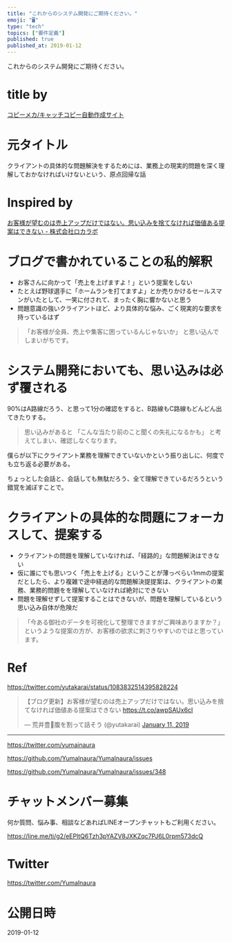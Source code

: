 ```yaml
---
title: "これからのシステム開発にご期待ください。"
emoji: "🖥"
type: "tech"
topics: ["要件定義"]
published: true
published_at: 2019-01-12
---
```


これからのシステム開発にご期待ください。

# title by

[コピーメカ/キャッチコピー自動作成サイト](http://www.copymecha.com/index.php)

# 元タイトル

クライアントの具体的な問題解決をするためには、業務上の現実的問題を深く理解しておかなければいけないという、原点回帰な話

# Inspired by

[お客様が望むのは売上アップだけではない。思い込みを捨てなければ価値ある提案はできない - 株式会社ロカラボ](https://localab.jp/blog/what-clients-want-is-not-just-sales-up/)

# ブログで書かれていることの私的解釈

- お客さんに向かって「売上を上げますよ！」という提案をしない
- たとえば野球選手に「ホームランを打てますよ」とか売りかけるセールスマンがいたとして、一笑に付されて、まったく胸に響かないと思う
- 問題意識の強いクライアントほど、より具体的な悩み、ごく現実的な要求を持っているはず

>「お客様が全員、売上や集客に困っているんじゃないか」
>と思い込んでしまいがちです。

# システム開発においても、思い込みは必ず覆される

90%はA路線だろう、と思って1分の確認をすると、B路線もC路線もどんどん出てきたりする。

>思い込みがあると
>「こんな当たり前のこと聞くの失礼になるかも」
>と考えてしまい、確認しなくなります。

僕らが以下にクライアント業務を理解できていないかという振り出しに、何度でも立ち返る必要がある。

ちょっとした会話と、会話しても無駄だろう、全て理解できているだろうという錯覚を滅ぼすことで。

# クライアントの具体的な問題にフォーカスして、提案する

- クライアントの問題を理解していなければ、「経路的」な問題解決はできない
- 仮に誰にでも思いつく「売上を上げる」ということが薄っぺらい1mmの提案だとしたら、より複雑で途中経過的な問題解決提提案は、クライアントの業務、業務的問題をを理解していなければ絶対にできない
- 問題を理解せずして提案することはできないが、問題を理解しているという思い込み自体が危険だ

>「今ある御社のデータを可視化して整理できますがご興味ありますか？」
>というような提案の方が、お客様の欲求に刺さりやすいのではと思っています。

# Ref

https://twitter.com/yutakarai/status/1083832514395828224

<blockquote class="twitter-tweet" data-lang="en"><p lang="ja" dir="ltr">【ブログ更新】お客様が望むのは売上アップだけではない。思い込みを捨てなければ価値ある提案はできない <a href="https://t.co/awpSAUx6cI">https://t.co/awpSAUx6cI</a></p>&mdash; 荒井豊🤖腹を割って話そう (@yutakarai) <a href="https://twitter.com/yutakarai/status/1083832514395828224?ref_src=twsrc%5Etfw">January 11, 2019</a></blockquote>



---

https://twitter.com/yumainaura

https://github.com/YumaInaura/YumaInaura/issues


https://github.com/YumaInaura/YumaInaura/issues/348








<!-- Update From Qiita API -->

# チャットメンバー募集


何か質問、悩み事、相談などあればLINEオープンチャットもご利用ください。

https://line.me/ti/g2/eEPltQ6Tzh3pYAZV8JXKZqc7PJ6L0rpm573dcQ





# Twitter


https://twitter.com/YumaInaura


<!-- Update From Qiita API -->



# 公開日時

2019-01-12
